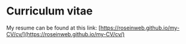 # Curriculum vitae
My resume can be found at this link: [https://roseinweb.github.io/my-CV/cv/](https://roseinweb.github.io/my-CV/cv/)
